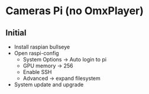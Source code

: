 # Cameras Pi (no OmxPlayer)

## Initial
* Install raspian bullseye
* Open raspi-config
  * System Options -> Auto login to pi
  * GPU memory -> 256
  * Enable SSH
  * Advanced -> expand filesystem
* System update and upgrade
